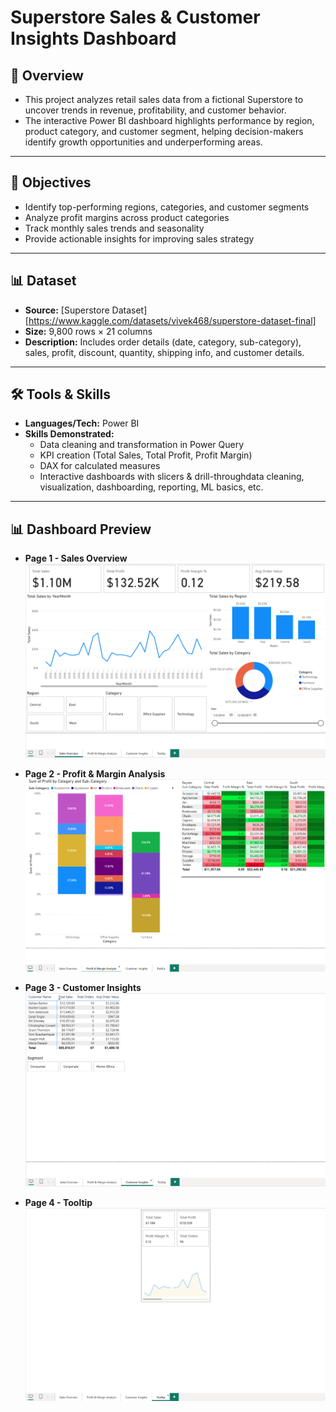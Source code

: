 # Superstore Sales & Customer Insights Dashboard

## 📖 Overview
- This project analyzes retail sales data from a fictional Superstore to uncover trends in revenue, profitability, and customer behavior.
- The interactive Power BI dashboard highlights performance by region, product category, and customer segment, helping decision-makers identify growth opportunities and underperforming areas.
---

## 🎯 Objectives
- Identify top-performing regions, categories, and customer segments
- Analyze profit margins across product categories
- Track monthly sales trends and seasonality
- Provide actionable insights for improving sales strategy

---

## 📊 Dataset
- **Source:** [Superstore Dataset][https://www.kaggle.com/datasets/vivek468/superstore-dataset-final]  
- **Size:** 9,800 rows × 21 columns
- **Description:** Includes order details (date, category, sub-category), sales, profit, discount, quantity, shipping info, and customer details.
---

## 🛠️ Tools & Skills
- **Languages/Tech:** Power BI
- **Skills Demonstrated:**
  - Data cleaning and transformation in Power Query
  - KPI creation (Total Sales, Total Profit, Profit Margin)
  - DAX for calculated measures
  - Interactive dashboards with slicers & drill-throughdata cleaning, visualization, dashboarding, reporting, ML basics, etc.  

---

## 📊 Dashboard Preview
- **Page 1 - Sales Overview**
  ![superstore-sales-dashboard](reports/sales-overview.png)




  
- **Page 2 - Profit & Margin Analysis**
  ![superstore-sales-dashboard](reports/profit-margin-analysis.png)




  
- **Page 3 - Customer Insights**
  ![superstore-sales-dashboard](reports/customer-insights.png)




  
- **Page 4 - Tooltip**
  ![superstore-sales-dashboard](reports/tooltip.png)
